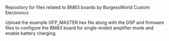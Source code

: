 Repository for files related to BM83 boards by BurgessWorld Custom Electronics

Upload the example GFP_MASTER.hex file along with the DSP and firmware files to configure the BM83 board for single-ended amplifier mode and enable battery charging.

